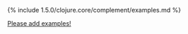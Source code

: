 {% include 1.5.0/clojure.core/complement/examples.md %}

[Please add examples!](https://github.com/arrdem/grimoire/edit/master/_includes/1.6.0/clojure.core/complement/examples.md)
